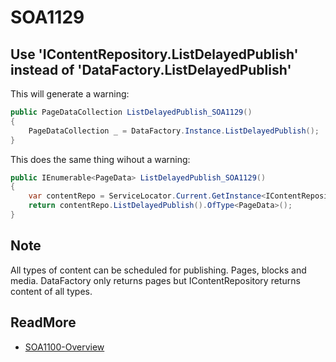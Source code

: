 # SOA1129

## Use 'IContentRepository.ListDelayedPublish' instead of 'DataFactory.ListDelayedPublish'

This will generate a warning:

```C#
public PageDataCollection ListDelayedPublish_SOA1129()
{
	PageDataCollection _ = DataFactory.Instance.ListDelayedPublish();
}
```

This does the same thing wihout a warning:

```C#
public IEnumerable<PageData> ListDelayedPublish_SOA1129()
{
	var contentRepo = ServiceLocator.Current.GetInstance<IContentRepository>();
	return contentRepo.ListDelayedPublish().OfType<PageData>();
}
```

## Note

All types of content can be scheduled for publishing. Pages, blocks and media.
DataFactory only returns pages but IContentRepository returns content of all types.

## ReadMore

- [SOA1100-Overview](https://github.com/Stekeblad/stekeblad.optimizely.analyzers/blob/master/doc/Analyzers/SOA1100-Overview.md)
